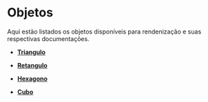 ﻿# Objetos

Aqui estão listados os objetos disponíveis para rendenização e suas respectivas documentações.

- [**Triangulo**](./Triangulo/Main.md)

- [**Retangulo**](./Retangulo/Main.md)

- [**Hexagono**](./Hexagono/Main.md)

- [**Cubo**](./Cubo/Main.md)